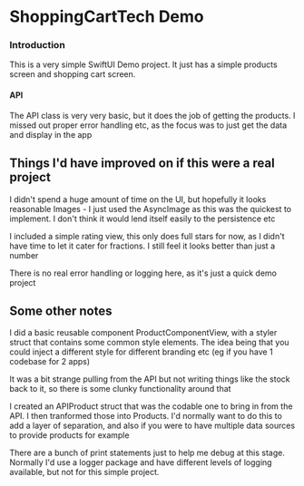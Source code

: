 # ShoppingCartTech Demo

### Introduction
This is a very simple SwiftUI Demo project. 
It just has a simple products screen and shopping cart screen.
 
#### API 
The API class is very very basic, but it does the job of getting the products. 
I missed out proper error handling etc, as the focus was to just get the data and display in the app

## Things I'd have improved on if this were a real project
I didn't spend a huge amount of time on the UI, but hopefully it looks reasonable
Images - I just used the AsyncImage as this was the quickest to implement.
I don't think it would lend itself easily to the persistence etc

I included a simple rating view, this only does full stars for now, as I didn't have time to let it cater for fractions.
I still feel it looks better than just a number

There is no real error handling or logging here, as it's just a quick demo project

## Some other notes
I did a basic reusable component ProductComponentView, with a styler struct that contains some common style elements.
The idea being that you could inject a different style for different branding etc (eg if you have 1 codebase for 2 apps)

It was a bit strange pulling from the API but not writing things like the stock back to it, so there is some clunky functionality around that

I created an APIProduct struct that was the codable one to bring in from the API.
I then tranformed those into Products. I'd normally want to do this to add a layer of separation, and also if you were to have multiple data sources to provide products for example

There are a bunch of print statements just to help me debug at this stage. Normally I'd use a logger package and have different levels of logging available, but not for this simple project.
